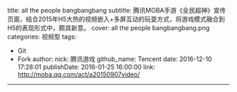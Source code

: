 title: all the people bangbangbang
subtitle: 腾讯MOBA手游《全民超神》宣传页面，结合2015年H5大热的视频嵌入+多屏互动的玩耍方式，将游戏模式融合到H5的表现形式中，颇具新意。
cover: all the people bangbangbang.png
categories: 视频型
tags:
  - Git
  - Fork
author:
  nick: 腾讯游戏
  github_name: Tencent
date: 2016-12-10 17:28:01
publishDate: 2016-01-25 16:00:00
link: http://moba.qq.com/act/a20150907video/
---

<!-- more -->
